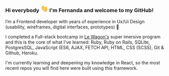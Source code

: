 ### Hi everybody <img src="https://raw.githubusercontent.com/ABSphreak/ABSphreak/master/gifs/Hi.gif" style="width: 24px; display: inline-block;" data-target="animated-image.originalImage"> I'm Fernanda and welcome to my GitHub!

I’m a Frontend developer with years of experience in Ux/Ui Design (usability, wireframes, digital interfaces, prototypes) 🚀 

I completed a Full-stack bootcamp in <a href="https://www.lewagon.com/" target="_blank">Le Wagon's</a> super imersive program and this is the core of what I've learned: Ruby, Ruby on Rails, SQLite, PostgresSQL, JavaScript (ES6, AJAX, FETCH API, HTML, CSS (SCSS), Git & Github, Heroku.

I'm currently learning and deepening my knowledge in React, so the most recent repos you will find here were built using this framework.
